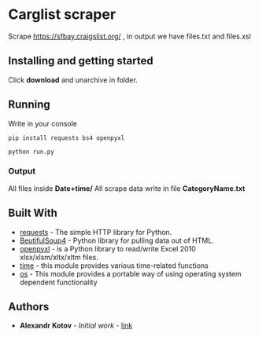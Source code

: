 # Carglist scraper
Scrape https://sfbay.craigslist.org/ , in output we have files.txt and files.xsl

## Installing and getting started

Click __download__ and unarchive in folder. 

## Running 

Write in your console
```
pip install requests bs4 openpyxl

python run.py
```
### Output
All files inside __Date+time/__
All scrape data write in file __CategoryName.txt__ 

## Built With

* [requests](https://requests.readthedocs.io/en/master/) - The simple HTTP library for Python.
* [BeutifulSoup4](https://www.crummy.com/software/BeautifulSoup/bs4/doc/) - Python library for pulling data out of HTML.
* [openpyxl](https://openpyxl.readthedocs.io/en/stable/) - is a Python library to read/write Excel 2010 xlsx/xlsm/xltx/xltm files.
* [time](https://docs.python.org/3/library/time.html) - this module provides various time-related functions
* [os](https://docs.python.org/3/library/os.html) - This module provides a portable way of using operating system dependent functionality


## Authors

* **Alexandr Kotov** - *Initial work* - [link](https://github.com/mur4ik18)
